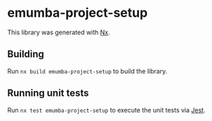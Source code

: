 # emumba-project-setup

This library was generated with [Nx](https://nx.dev).

## Building

Run `nx build emumba-project-setup` to build the library.

## Running unit tests

Run `nx test emumba-project-setup` to execute the unit tests via [Jest](https://jestjs.io).

